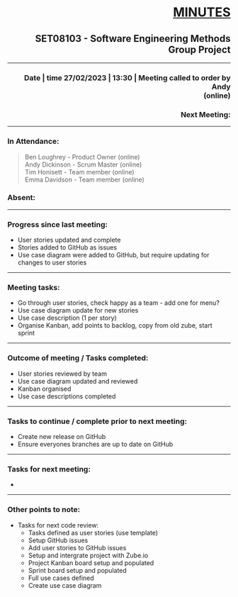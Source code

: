 # <div style="text-align: right"><u>MINUTES</u></div>  
## <div style="text-align: right">SET08103 - Software Engineering Methods Group Project</div>  
---  
### <div style="text-align: right">Date | time 27/02/2023 | 13:30 | Meeting called to order by Andy<br>(online)</div>  
### <div style="text-align: right">Next Meeting: </div>  
---  

### **In Attendance:**  
> Ben Loughrey - Product Owner (online)  
> Andy Dickinson - Scrum Master (online)  
> Tim Honisett - Team member (online)  
> Emma Davidson - Team member (online)  

### **Absent:**  
>  

---  

### **Progress since last meeting:**  
* User stories updated and complete  
* Stories added to GitHub as issues  
* Use case diagram were added to GitHub, but require updating for changes to user stories  

---  

### **Meeting tasks:**  
* Go through user stories, check happy as a team - add one for menu? 
* Use case diagram update for new stories  
* Use case description (1 per story)  
* Organise Kanban, add points to backlog, copy from old zube, start sprint  

---  

### **Outcome of meeting / Tasks completed:**  
*  User stories reviewed by team  
* Use case diagram updated and reviewed  
* Kanban organised  
* Use case descriptions completed  

---  

### **Tasks to continue / complete prior to next meeting:**  
* Create new release on GitHub  
* Ensure everyones branches are up to date on GitHub  

---  

### **Tasks for next meeting:**  
* 

---  

### **Other points to note:**  
* Tasks for next code review:  
    * Tasks defined as user stories (use template)  
    * Setup GitHub issues   
    * Add user stories to GitHub issues  
    * Setup and intergrate project with Zube.io  
    * Project Kanban board setup and populated  
    * Sprint board setup and populated  
    * Full use cases defined  
    * Create use case diagram  
